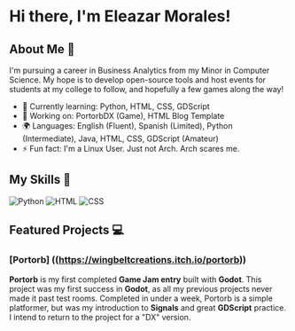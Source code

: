 # Hi there, I'm Eleazar Morales!

## About Me 🚀

I'm pursuing a career in Business Analytics from my Minor in Computer Science. 
My hope is to develop open-source tools and host events for students at my college to follow, and hopefully a few games along the way!

- 🌱 Currently learning: Python, HTML, CSS, GDScript
- 🔭 Working on: PortorbDX (Game), HTML Blog Template
- 🌍 Languages: English (Fluent), Spanish (Limited), Python (Intermediate), Java, HTML, CSS, GDScript (Amateur)
- ⚡ Fun fact: I'm a Linux User. Just not Arch. Arch scares me.

## My Skills 🧠

![Python](https://img.shields.io/badge/Python-FFD43B?style=for-the-badge&logo=python&logoColor=blue)
![HTML](https://img.shields.io/badge/-HTML-E34F26?style=flat-square&logo=html5&logoColor=white)
![CSS](https://img.shields.io/badge/-CSS-1572B6?style=flat-square&logo=css3&logoColor=white)


## Featured Projects 💻

### [Portorb] ((https://wingbeltcreations.itch.io/portorb))

**Portorb** is my first completed **Game Jam entry** built with **Godot**. This project was my first success in **Godot**, as all my previous projects
never made it past test rooms. Completed in under a week, Portorb is a simple platformer, but was my introduction to **Signals** and great **GDScript** practice.
I intend to return to the project for a "DX" version.


